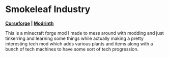 # Smokeleaf Industry

**[Curseforge](https://www.curseforge.com/minecraft/mc-mods/smokeleaf-industry) | [Modrinth](https://modrinth.com/mod/smokeleaf-industry)** 

This is a minecraft forge mod I made to mess around with modding and just tinkerring and learning some things while actually making a pretty interesting tech mod which adds various plants and items along with a bunch of tech machines to have some sort of tech progression.
